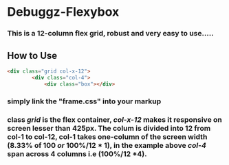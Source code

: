 # Debuggz-Flexybox
### This is a 12-column flex grid, robust and very easy to use.....

## How to Use

```HTML
<div class="grid col-x-12">
		<div class="col-4">
            <div class="box"></div>
```
### simply link the "frame.css" into your markup
### class *grid* is the flex container, *col-x-12* makes it responsive on screen lesser than 425px. The colum is divided into 12 from col-1 to col-12, col-1 takes one-column of the screen width (8.33% of 100 *or* 100%/12 * 1), in the example above *col-4* span across 4 columns i.e (100%/12 *4).
